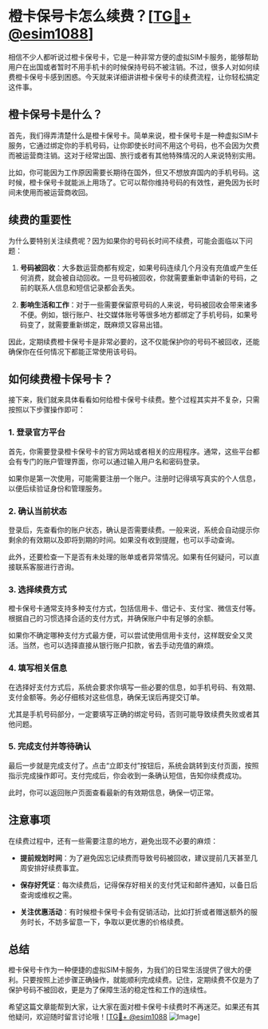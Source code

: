 # 橙卡保号卡怎么续费？[[TG💪+ @esim1088](https://t.me/s/esim1088)]

相信不少人都听说过橙卡保号卡，它是一种非常方便的虚拟SIM卡服务，能够帮助用户在出国或者暂时不用手机卡的时候保持号码不被注销。不过，很多人对如何续费橙卡保号卡感到困惑。今天就来详细讲讲橙卡保号卡的续费流程，让你轻松搞定这件事。

## 橙卡保号卡是什么？

首先，我们得弄清楚什么是橙卡保号卡。简单来说，橙卡保号卡是一种虚拟SIM卡服务，它通过绑定你的手机号码，让你即使长时间不用这个号码，也不会因为欠费而被运营商注销。这对于经常出国、旅行或者有其他特殊情况的人来说特别实用。

比如，你可能因为工作原因需要长期待在国外，但又不想放弃国内的手机号码。这时候，橙卡保号卡就能派上用场了。它可以帮你维持号码的有效性，避免因为长时间未使用而被运营商收回。

## 续费的重要性

为什么要特别关注续费呢？因为如果你的号码长时间不续费，可能会面临以下问题：

1. **号码被回收**：大多数运营商都有规定，如果号码连续几个月没有充值或产生任何消费，就会被自动回收。一旦号码被回收，你就需要重新申请新的号码，之前的联系人信息和短信记录都会丢失。

2. **影响生活和工作**：对于一些需要保留原号码的人来说，号码被回收会带来诸多不便。例如，银行账户、社交媒体账号等很多地方都绑定了手机号码，如果号码变了，就需要重新绑定，既麻烦又容易出错。

因此，定期续费橙卡保号卡是非常必要的，这不仅能保护你的号码不被回收，还能确保你在任何情况下都能正常使用该号码。

## 如何续费橙卡保号卡？

接下来，我们就来具体看看如何给橙卡保号卡续费。整个过程其实并不复杂，只需按照以下步骤操作即可：

### 1. 登录官方平台

首先，你需要登录橙卡保号卡的官方网站或者相关的应用程序。通常，这些平台都会有专门的账户管理界面，你可以通过输入用户名和密码登录。

如果你是第一次使用，可能需要注册一个账户。注册时记得填写真实的个人信息，以便后续验证身份和管理服务。

### 2. 确认当前状态

登录后，先查看你的账户状态，确认是否需要续费。一般来说，系统会自动提示你剩余的有效期以及即将到期的时间。如果没有收到提醒，也可以手动查询。

此外，还要检查一下是否有未处理的账单或者异常情况。如果有任何疑问，可以直接联系客服进行咨询。

### 3. 选择续费方式

橙卡保号卡通常支持多种支付方式，包括信用卡、借记卡、支付宝、微信支付等。根据自己的习惯选择合适的支付方式，并确保账户中有足够的余额。

如果你不确定哪种支付方式最方便，可以尝试使用信用卡支付，这样既安全又灵活。当然，也可以选择直接从银行账户扣款，省去手动充值的麻烦。

### 4. 填写相关信息

在选择好支付方式后，系统会要求你填写一些必要的信息，如手机号码、有效期、支付金额等。务必仔细核对这些信息，确保无误后再提交订单。

尤其是手机号码部分，一定要填写正确的绑定号码，否则可能导致续费失败或者其他问题。

### 5. 完成支付并等待确认

最后一步就是完成支付了。点击“立即支付”按钮后，系统会跳转到支付页面，按照指示完成操作即可。支付完成后，你会收到一条确认短信，告知你续费成功。

此时，你可以返回账户页面查看最新的有效期信息，确保一切正常。

## 注意事项

在续费过程中，还有一些需要注意的地方，避免出现不必要的麻烦：

- **提前规划时间**：为了避免因忘记续费而导致号码被回收，建议提前几天甚至几周安排好续费事宜。
  
- **保存好凭证**：每次续费后，记得保存好相关的支付凭证和邮件通知，以备日后查询或维权之需。

- **关注优惠活动**：有时候橙卡保号卡会有促销活动，比如打折或者赠送额外的服务时长，不妨多留意一下，争取以更优惠的价格续费。

## 总结

橙卡保号卡作为一种便捷的虚拟SIM卡服务，为我们的日常生活提供了很大的便利。只要按照上述步骤正确操作，就能顺利完成续费。记住，定期续费不仅是为了保护号码不被回收，更是为了保障生活的稳定性和工作的连续性。

希望这篇文章能帮到大家，让大家在面对橙卡保号卡续费时不再迷茫。如果还有其他疑问，欢迎随时留言讨论哦！[[TG💪+ @esim1088](https://t.me/s/esim1088) ![Image](https://i.postimg.cc/4NQfJmqS/Snipaste-2025-05-13-00-14-12.png)]